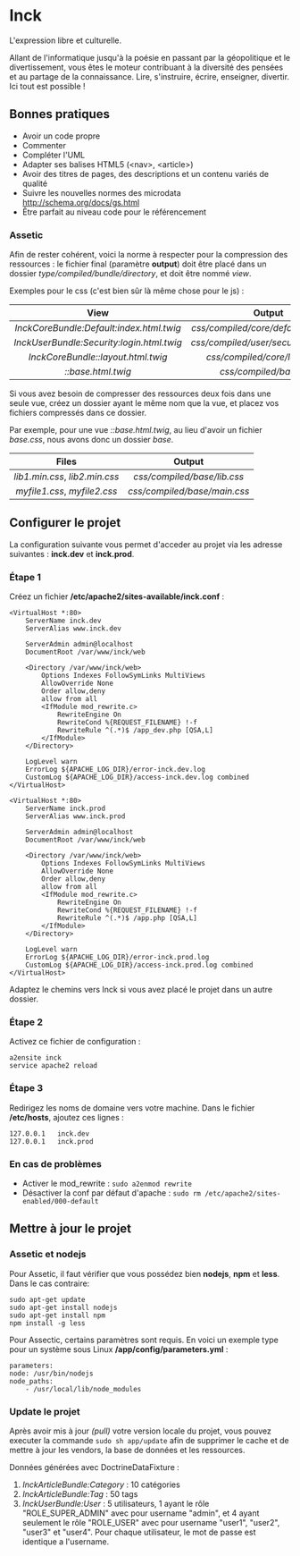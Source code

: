 Inck
====

L'expression libre et culturelle.

Allant de l'informatique jusqu'à la poésie en passant par la géopolitique et le divertissement, vous êtes le moteur
contribuant à la diversité des pensées et au partage de la connaissance. Lire, s'instruire, écrire, enseigner, divertir.
Ici tout est possible !

Bonnes pratiques
----------------

* Avoir un code propre
* Commenter
* Compléter l'UML
* Adapter ses balises HTML5 (\<nav>, \<article>)
* Avoir des titres de pages, des descriptions et un contenu variés de qualité
* Suivre les nouvelles normes des microdata http://schema.org/docs/gs.html
* Être parfait au niveau code pour le référencement

### Assetic

Afin de rester cohérent, voici la norme à respecter pour la compression des ressources : le fichier final (paramètre
__output__) doit être placé dans un dossier _type/compiled/bundle/directory_, et doit être nommé _view_.

Exemples pour le css (c'est bien sûr là même chose pour le js) :

|                    View                   |                 Output                 |
|:-----------------------------------------:|:--------------------------------------:|
| _InckCoreBundle:Default:index.html.twig_  | _css/compiled/core/default/index.css_  |
| _InckUserBundle:Security:login.html.twig_ | _css/compiled/user/security/login.css_ |
| _InckCoreBundle::layout.html.twig_        | _css/compiled/core/layout.css_         |
| _::base.html.twig_                        | _css/compiled/base.css_                |

Si vous avez besoin de compresser des ressources deux fois dans une seule vue, créez un dossier ayant le même nom que la
vue, et placez vos fichiers compressés dans ce dossier.

Par exemple, pour une vue _::base.html.twig_, au lieu d'avoir un fichier _base.css_, nous avons donc un dossier _base_.

|             Files              |            Output            |
|:------------------------------:|:----------------------------:|
| _lib1.min.css_, _lib2.min.css_ | _css/compiled/base/lib.css_  |
| _myfile1.css_, _myfile2.css_   | _css/compiled/base/main.css_ |

Configurer le projet
--------------------

La configuration suivante vous permet d'acceder au projet via les adresse suivantes : **inck.dev** et **inck.prod**.

### Étape 1

Créez un fichier __/etc/apache2/sites-available/inck.conf__ :

    <VirtualHost *:80>
        ServerName inck.dev
        ServerAlias www.inck.dev

        ServerAdmin admin@localhost
        DocumentRoot /var/www/inck/web

        <Directory /var/www/inck/web>
            Options Indexes FollowSymLinks MultiViews
            AllowOverride None
            Order allow,deny
            allow from all
            <IfModule mod_rewrite.c>
                RewriteEngine On
                RewriteCond %{REQUEST_FILENAME} !-f
                RewriteRule ^(.*)$ /app_dev.php [QSA,L]
            </IfModule>
        </Directory>

        LogLevel warn
        ErrorLog ${APACHE_LOG_DIR}/error-inck.dev.log
        CustomLog ${APACHE_LOG_DIR}/access-inck.dev.log combined
    </VirtualHost>

    <VirtualHost *:80>
        ServerName inck.prod
        ServerAlias www.inck.prod

        ServerAdmin admin@localhost
        DocumentRoot /var/www/inck/web

        <Directory /var/www/inck/web>
            Options Indexes FollowSymLinks MultiViews
            AllowOverride None
            Order allow,deny
            allow from all
            <IfModule mod_rewrite.c>
                RewriteEngine On
                RewriteCond %{REQUEST_FILENAME} !-f
                RewriteRule ^(.*)$ /app.php [QSA,L]
            </IfModule>
        </Directory>

        LogLevel warn
        ErrorLog ${APACHE_LOG_DIR}/error-inck.prod.log
        CustomLog ${APACHE_LOG_DIR}/access-inck.prod.log combined
    </VirtualHost>

Adaptez le chemins vers Inck si vous avez placé le projet dans un autre dossier.

### Étape 2

Activez ce fichier de configuration :

    a2ensite inck
    service apache2 reload

### Étape 3

Redirigez les noms de domaine vers votre machine. Dans le fichier __/etc/hosts__, ajoutez ces lignes :

    127.0.0.1	inck.dev
    127.0.0.1	inck.prod

### En cas de problèmes

- Activer le mod_rewrite : `sudo a2enmod rewrite`
- Désactiver la conf par défaut d'apache : `sudo rm /etc/apache2/sites-enabled/000-default`

Mettre à jour le projet
-----------------------

### Assetic et nodejs

Pour Assetic, il faut vérifier que vous possédez bien __nodejs__, __npm__ et __less__.
Dans le cas contraire:

    sudo apt-get update
    sudo apt-get install nodejs
    sudo apt-get install npm
    npm install -g less

Pour Assectic, certains paramètres sont requis.
En voici un exemple type pour un système sous Linux __/app/config/parameters.yml__ :

    parameters:
    node: /usr/bin/nodejs
    node_paths:
        - /usr/local/lib/node_modules

### Update le projet

Après avoir mis à jour _(pull)_ votre version locale du projet, vous pouvez executer la commande `sudo sh app/update` afin
de supprimer le cache et de mettre à jour les vendors, la base de données et les ressources.

Données générées avec DoctrineDataFixture :

1. _InckArticleBundle:Category_ : 10 catégories
2. _InckArticleBundle:Tag_ : 50 tags
3. _InckUserBundle:User_ : 5 utilisateurs, 1 ayant le rôle "ROLE_SUPER_ADMIN" avec pour username "admin", et 4 ayant
seulement le rôle "ROLE_USER" avec pour username "user1", "user2", "user3" et "user4". Pour chaque utilisateur, le
mot de passe est identique a l'username.
